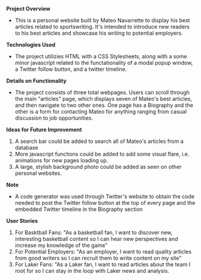 **Project Overview**  
  - This is a personal website built by Mateo Navarrette to display his best articles related to sportswriting. It's intended to introduce new readers to his best articles and showcase his writing to potential employers.  

**Technologies Used**  
  - The project utilizies HTML with a CSS Stylesheets, along with a some minor javascript related to the functationality of a modal popup window, a Twitter follow button, and a twitter timeline.  

**Details on Functionality**  
  - The project consists of three total webpages. Users can scroll through the main "articles" page, which displays seven of Mateo's best articles, and then navigate to two other ones. One page has a Biography and the other is a form for contacting Mateo for anything ranging from casual discussion to job opportunities.  

**Ideas for Future Improvement**  
  1. A search bar could be added to search all of Mateo's articles from a database  
  2. More javascript functions could be added to add some visual flare, i.e. animations for new pages loading up.  
  3. A large, stylish background photo could be added as seen on other personal websites.  

**Note**  
  - A code generator was used through Twitter's website to obtain the code needed to post the Twitter follow button at the top of every page and the embedded Twitter timeline in the Biography section  

**User Stories**  
  1. For Basktball Fans: "As a basketball fan, I want to discover new, interesting basketball content so I can hear new perspectives and increase my knowledge of the game"  
  2. For Potential Employers: "As an employer, I want to read quality articles from good writers so I can recruit them to write content on my site"  
  3. For Laker Fans: "As a Laker fan, I want to read articles about the team I root for so I can stay in the loop with Laker news and analysis.